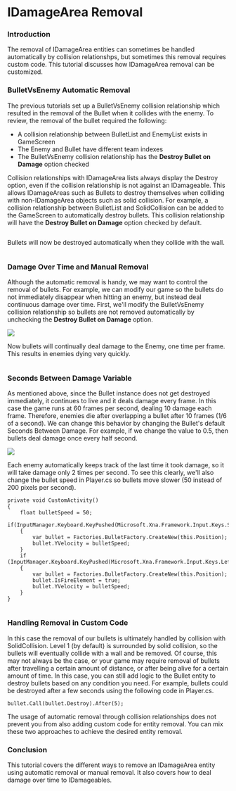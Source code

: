 # IDamageArea Removal

### Introduction

The removal of IDamageArea entities can sometimes be handled automatically by collision relationshps, but sometimes this removal requires custom code. This tutorial discusses how IDamageArea removal can be customized.

### BulletVsEnemy Automatic Removal

The previous tutorials set up a BulletVsEnemy collision relationship which resulted in the removal of the Bullet when it collides with the enemy. To review, the removal of the bullet required the following:

* A collision relationship between BulletList and EnemyList exists in GameScreen
* The Enemy and Bullet have different team indexes
* The BulletVsEnemy collision relationship has the **Destroy Bullet on Damage** option checked

Collision relationships with IDamageArea lists always display the Destroy option, even if the collision relationship is not against an IDamageable. This allows IDamageAreas such as Bullets to destroy themselves when colliding with non-IDamageArea objects such as solid collision. For example, a collision relationship between BulletList and SolidCollision can be added to the GameScreen to automatically destroy bullets. This collision relationship will have the **Destroy Bullet on Damage** option checked by default.&#x20;

&#x20;

<figure><img src="../../media/2023-01-11_09-23-32.gif" alt=""><figcaption></figcaption></figure>

Bullets will now be destroyed automatically when they collide with the wall.&#x20;

<figure><img src="../../media/2023-01-11_09-24-51.gif" alt=""><figcaption></figcaption></figure>

### Damage Over Time and Manual Removal

Although the automatic removal is handy, we may want to control the removal of bullets. For example, we can modify our game so the bullets do not immediately disappear when hitting an enemy, but instead deal continuous damage over time. First, we'll modify the BulletVsEnemy collision relationship so bullets are not removed automatically by unchecking the **Destroy Bullet on Damage** option.

![](../../media/2023-01-img_63bee46fe1326.png)

Now bullets will continually deal damage to the Enemy, one time per frame. This results in enemies dying very quickly.&#x20;

<figure><img src="../../media/2023-01-11_09-32-41.gif" alt=""><figcaption></figcaption></figure>

### Seconds Between Damage Variable

As mentioned above, since the Bullet instance does not get destroyed immediately, it continues to live and it deals damage every frame. In this case the game runs at 60 frames per second, dealing 10 damage each frame. Therefore, enemies die after overlapping a bullet after 10 frames (1/6 of a second). We can change this behavior by changing the Bullet's default Seconds Between Damage. For example, if we change the value to 0.5, then bullets deal damage once every half second.

![](../../media/2023-01-img_63bee5c23f867.png)

Each enemy automatically keeps track of the last time it took damage, so it will take damage only 2 times per second. To see this clearly, we'll also change the bullet speed in Player.cs so bullets move slower (50 instead of 200 pixels per second).

```
private void CustomActivity()
{
    float bulletSpeed = 50;
    if(InputManager.Keyboard.KeyPushed(Microsoft.Xna.Framework.Input.Keys.Space))
    {
        var bullet = Factories.BulletFactory.CreateNew(this.Position);
        bullet.YVelocity = bulletSpeed;
    }
    if (InputManager.Keyboard.KeyPushed(Microsoft.Xna.Framework.Input.Keys.LeftAlt))
    {
        var bullet = Factories.BulletFactory.CreateNew(this.Position);
        bullet.IsFireElement = true;
        bullet.YVelocity = bulletSpeed;
    }
}
```

<figure><img src="../../media/2023-01-11_09-42-04.gif" alt=""><figcaption></figcaption></figure>

### Handling Removal in Custom Code

In this case the removal of our bullets is ultimately handled by collision with SolidCollision. Level 1 (by default) is surrounded by solid collision, so the bullets will eventually collide with a wall and be removed. Of course, this may not always be the case, or your game may require removal of bullets after travelling a certain amount of distance, or after being alive for a certain amount of time. In this case, you can still add logic to the Bullet entity to destroy bullets based on any condition you need. For example, bullets could be destroyed after a few seconds using the following code in Player.cs.

```
bullet.Call(bullet.Destroy).After(5);
```

The usage of automatic removal through collision relationships does not prevent you from also adding custom code for entity removal. You can mix these two approaches to achieve the desired entity removal.

### Conclusion

This tutorial covers the different ways to remove an IDamageArea entity using automatic removal or manual removal. It also covers how to deal damage over time to IDamageables.

